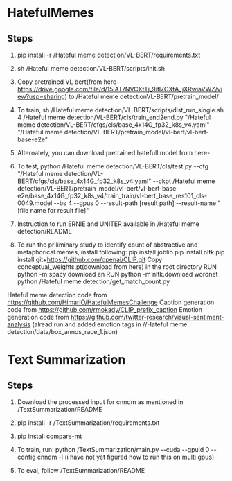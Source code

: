 # HatefulMemes

## Steps

1. pip install -r /Hateful meme detection/VL-BERT/requirements.txt

2. sh /Hateful meme detection/VL-BERT/scripts/init.sh

3. Copy pretrained VL bert(from here-https://drive.google.com/file/d/15IAT7NVCXtTj_9itl7OXtA_jXRwiaVWZ/view?usp=sharing) to /Hateful meme detectionVL-BERT/pretrain_model/ 

4. To train, sh /Hateful meme detection/VL-BERT/scripts/dist_run_single.sh 4 /Hateful meme detection/VL-BERT/cls/train_end2end.py "/Hateful meme detection/VL-BERT/cfgs/cls/base_4x14G_fp32_k8s_v4.yaml" "/Hateful meme detection/VL-BERT/pretrain_model/vl-bert/vl-bert-base-e2e"

5. Alternately, you can download pretrained hatefull model from here-

5. To test, python /Hateful meme detection/VL-BERT/cls/test.py --cfg "/Hateful meme detection/VL-BERT/cfgs/cls/base_4x14G_fp32_k8s_v4.yaml" --ckpt /Hateful meme detection/VL-BERT/pretrain_model/vl-bert/vl-bert-base-e2e/base_4x14G_fp32_k8s_v4/train_train/vl-bert_base_res101_cls-0049.model --bs 4 --gpus 0 --result-path [result path] --result-name "[file name for result file]"

6. Instruction to run ERNIE and UNITER available in /Hateful meme detection/README

7. To run the priliminary study to identify count of abstractive and metaphorical memes, install following:
pip install joblib
pip install nltk
pip install git+https://github.com/openai/CLIP.git
Copy conceptual_weights.pt(download from here) in the root directory
RUN python -m spacy download en
RUN python -m nltk.download wordnet
python /Hateful meme detection/get_match_count.py

Hateful meme detection code from https://github.com/HimariO/HatefulMemesChallenge
Caption generation code from https://github.com/rmokady/CLIP_prefix_caption
Emotion generation code from https://github.com/twitter-research/visual-sentiment-analysis (alread run and added emotion tags in //Hateful meme detection/data/box_annos_race_1.json)

# Text Summarization

## Steps

1. Download the processed input for cnndm as mentioned in /TextSummarization/README

2. pip install -r /TextSummarization/requirements.txt

3. pip install compare-mt

4. To train, run: python /TextSummarization/main.py --cuda --gpuid 0 --config cnndm -l (i have not yet figured how to run this on multi gpus)

5. To eval, follow /TextSummarization/README

